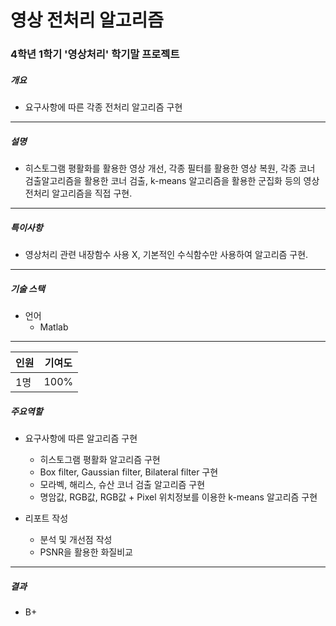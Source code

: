 # 영상 전처리 알고리즘

### 4학년 1학기 '영상처리' 학기말 프로젝트



##### 개요

- 요구사항에 따른 각종 전처리 알고리즘 구현

---

##### 설명

- 히스토그램 평활화를 활용한 영상 개선, 각종 필터를 활용한 영상 복원, 각종 코너 검출알고리즘을 활용한 코너 검출, k-means 알고리즘을 활용한 군집화 등의 영상 전처리 알고리즘을 직접 구현.

---

##### 특이사항

- 영상처리 관련 내장함수 사용 X,  기본적인 수식함수만 사용하여 알고리즘 구현.

---

##### 기술 스택

- 언어
  - Matlab

---

| 인원 | 기여도 |
| ---- | ------ |
| 1명  | 100%   |

##### 주요역할

- 요구사항에 따른 알고리즘 구현
  - 히스토그램 평활화 알고리즘 구현
  - Box filter, Gaussian filter, Bilateral filter 구현
  - 모라벡, 해리스, 슈산 코너 검출 알고리즘 구현
  - 명암값, RGB값, RGB값 + Pixel 위치정보를 이용한 k-means 알고리즘 구현

- 리포트 작성
  - 분석 및 개선점 작성
  - PSNR을 활용한 화질비교

---

##### 결과

- B+